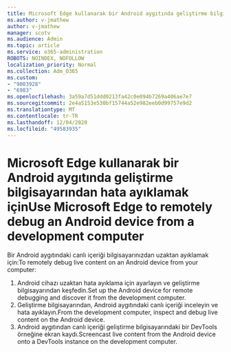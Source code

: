 ```yaml
---
title: Microsoft Edge kullanarak bir Android aygıtında geliştirme bilgisayarından hata ayıklamak için
ms.author: v-jmathew
author: v-jmathew
manager: scotv
ms.audience: Admin
ms.topic: article
ms.service: o365-administration
ROBOTS: NOINDEX, NOFOLLOW
localization_priority: Normal
ms.collection: Adm_O365
ms.custom:
- "9003928"
- "6983"
ms.openlocfilehash: 3a59a7d51ddd0213fa42c0e094b7269a406ae7e7
ms.sourcegitcommit: 2e4a5153e530bf15744a52e982eeb0d99757e9d2
ms.translationtype: MT
ms.contentlocale: tr-TR
ms.lasthandoff: 12/04/2020
ms.locfileid: "49583935"
---
```

# <a name="use-microsoft-edge-to-remotely-debug-an-android-device-from-a-development-computer"></a><span data-ttu-id="e1e85-102">Microsoft Edge kullanarak bir Android aygıtında geliştirme bilgisayarından hata ayıklamak için</span><span class="sxs-lookup"><span data-stu-id="e1e85-102">Use Microsoft Edge to remotely debug an Android device from a development computer</span></span>

<span data-ttu-id="e1e85-103">Bir Android aygıtındaki canlı içeriği bilgisayarınızdan uzaktan ayıklamak için:</span><span class="sxs-lookup"><span data-stu-id="e1e85-103">To remotely debug live content on an Android device from your computer:</span></span>

1. <span data-ttu-id="e1e85-104">Android cihazı uzaktan hata ayıklama için ayarlayın ve geliştirme bilgisayarından keşfedin.</span><span class="sxs-lookup"><span data-stu-id="e1e85-104">Set up the Android device for remote debugging and discover it from the development computer.</span></span>
2. <span data-ttu-id="e1e85-105">Geliştirme bilgisayarından, Android aygıtındaki canlı içeriği inceleyin ve hata ayıklayın.</span><span class="sxs-lookup"><span data-stu-id="e1e85-105">From the development computer, inspect and debug live content on the Android device.</span></span>
3. <span data-ttu-id="e1e85-106">Android aygıtından canlı içeriği geliştirme bilgisayarındaki bir DevTools örneğine ekran kaydı.</span><span class="sxs-lookup"><span data-stu-id="e1e85-106">Screencast live content from the Android device onto a DevTools instance on the development computer.</span></span>
